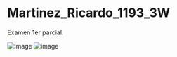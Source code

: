 # Martinez_Ricardo_1193_3W
Examen 1er parcial.

![image](https://github.com/user-attachments/assets/a3c5de35-e872-457d-8443-37b71b4cd710)
![image](https://github.com/user-attachments/assets/3dfbd3e3-c8a9-439a-b0f5-a87682ce55cd)
